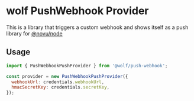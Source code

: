 # wolf PushWebhook Provider

This is a library that triggers a custom webhook and shows itself as a push library for [@novu/node](https://github.com/wolfhq/wolf)

## Usage

```javascript
import { PushWebhookPushProvider } from '@wolf/push-webhook';

const provider = new PushWebhookPushProvider({
  webhookUrl: credentials.webhookUrl,
  hmacSecretKey: credentials.secretKey,
});
```
